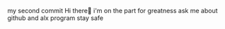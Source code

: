 my second commit
Hi there👋
i'm on the part for greatness
ask me about github and alx program
stay safe
